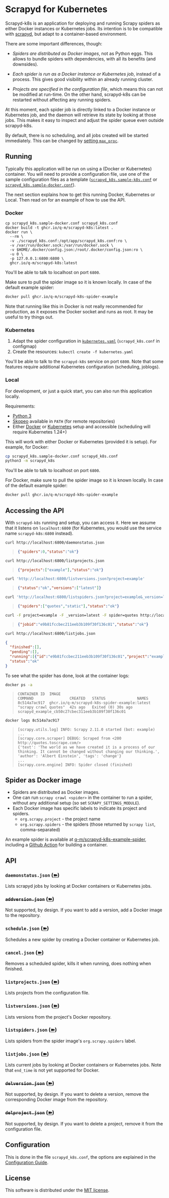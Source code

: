 # Scrapyd for Kubernetes

Scrapyd-k8s is an application for deploying and running Scrapy spiders as
either Docker instances or Kubernetes jobs. Its intention is to be compatible
with [scrapyd](https://scrapyd.readthedocs.io/), but adapt to a container-based
environment.

There are some important differences, though:

* _Spiders are distributed as Docker images_, not as Python eggs. This allows
  to bundle spiders with dependencies, with all its benefits (and downsides).

* _Each spider is run as a Docker instance or Kubernetes job_, instead of a process.
  This gives good visibility within an already running cluster.

* _Projects are specified in the configuration file_, which means this can not
  be modified at run-time. On the other hand, scrapyd-k8s can be restarted
  without affecting any running spiders.

At this moment, each spider job is directly linked to a Docker instance or
Kubernetes job, and the daemon will retrieve its state by looking at those
jobs. This makes it easy to inspect and adjust the spider queue even outside
scrapyd-k8s.

By default, there is no scheduling, and all jobs created will be started immediately.
This can be changed by [setting `max_proc`](CONFIG.md).

## Running

Typically this application will be run on using a (Docker or Kubernetes) container.
You will need to provide a configuration file, use one of the sample configuration
files as a template ([`scrapyd_k8s.sample-k8s.conf`](./scrapyd_k8s.sample-k8s.conf)
or [`scrapyd_k8s.sample-docker.conf`](./scrapyd_k8s.sample-docker.conf)).

The next section explains how to get this running Docker, Kubernetes or Local.
Then read on for an example of how to use the API.

### Docker

```
cp scrapyd_k8s.sample-docker.conf scrapyd_k8s.conf
docker build -t ghcr.io/q-m/scrapyd-k8s:latest .
docker run \
  --rm \
  -v ./scrapyd_k8s.conf:/opt/app/scrapyd_k8s.conf:ro \
  -v /var/run/docker.sock:/var/run/docker.sock \
  -v $HOME/.docker/config.json:/root/.docker/config.json:ro \
  -u 0 \
  -p 127.0.0.1:6800:6800 \
  ghcr.io/q-m/scrapyd-k8s:latest
```

You'll be able to talk to localhost on port `6800`.

Make sure to pull the spider image so it is known locally.
In case of the default example spider:

```sh
docker pull ghcr.io/q-m/scrapyd-k8s-spider-example
```

Note that running like this in Docker is not really recommended for production,
as it exposes the Docker socket and runs as root. It may be useful to try
things out.


### Kubernetes

1. Adapt the spider configuration in [`kubernetes.yaml`](./kubernetes.yaml) (`scrapyd_k8s.conf` in configmap)
2. Create the resources: `kubectl create -f kubernetes.yaml`

You'll be able to talk to the `scrapyd-k8s` service on port `6800`.
Note that some features require additional Kubernetes configuration (scheduling, joblogs).

### Local

For development, or just a quick start, you can also run this application locally.

Requirements:
- [Python 3](https://www.python.org/)
- [Skopeo](https://github.com/containers/skopeo) available in `PATH` (for remote repositories)
- Either [Docker](https://www.docker.com/) or [Kubernetes](https://kubernetes.io/) setup and accessible
  (scheduling will require Kubernetes 1.24+)

This will work with either Docker or Kubernetes (provided it is setup).
For example, for Docker:

```sh
cp scrapyd_k8s.sample-docker.conf scrapyd_k8s.conf
python3 -m scrapyd_k8s
```

You'll be able to talk to localhost on port `6800`.

For Docker, make sure to pull the spider image so it is known locally.
In case of the default example spider:

```sh
docker pull ghcr.io/q-m/scrapyd-k8s-spider-example
```


## Accessing the API

With `scrapyd-k8s` running and setup, you can access it. Here we assume that
it listens on `localhost:6800` (for Kubernetes, you would use
the service name `scrapyd-k8s:6800` instead).

```sh
curl http://localhost:6800/daemonstatus.json
```

> ```json
> {"spiders":0,"status":"ok"}
> ```

```sh
curl http://localhost:6800/listprojects.json
```

> ```json
> {"projects":["example"],"status":"ok"}
> ```

```sh
curl 'http://localhost:6800/listversions.json?project=example'
```

> ```json
> {"status":"ok","versions":["latest"]}
> ```

```sh
curl 'http://localhost:6800/listspiders.json?project=example&_version=latest'
```

> ```json
> {"spiders":["quotes","static"],"status":"ok"}
> ```

```sh
curl -F project=example -F _version=latest -F spider=quotes http://localhost:6800/schedule.json
```

> ```json
> {"jobid":"e9b81fccbec211eeb3b109f30f136c01","status":"ok"}
> ```

```sh
curl http://localhost:6800/listjobs.json
```
```json
{
  "finished":[],
  "pending":[],
  "running":[{"id":"e9b81fccbec211eeb3b109f30f136c01","project":"example","spider":"quotes","state":"running", "start_time":"2012-09-12 10:14:03.594664", "end_time":null}],
  "status":"ok"
}
```

To see what the spider has done, look at the container logs:

```sh
docker ps -a
```

> ```
> CONTAINER ID  IMAGE                                          COMMAND                CREATED   STATUS              NAMES
> 8c514a7ac917  ghcr.io/q-m/scrapyd-k8s-spider-example:latest  "scrapy crawl quotes"  42s ago   Exited (0) 30s ago  scrapyd_example_cb50c27cbec311eeb3b109f30f136c01
> ```

```sh
docker logs 8c514a7ac917
```

> ```
> [scrapy.utils.log] INFO: Scrapy 2.11.0 started (bot: example)
> ...
> [scrapy.core.scraper] DEBUG: Scraped from <200 http://quotes.toscrape.com/>
> {'text': 'The world as we have created it is a process of our thinking. It cannot be changed without changing our thinking.', 'author': 'Albert Einstein', 'tags': 'change'}
> ...
> [scrapy.core.engine] INFO: Spider closed (finished)
> ```


## Spider as Docker image

- Spiders are distributed as Docker images.
- One can run `scrapy crawl <spider>` in the container to run a spider,
  without any additional setup (so set `SCRAPY_SETTINGS_MODULE`).
- Each Docker image has specific labels to indicate its project and spiders.
  * `org.scrapy.project` - the project name
  * `org.scrapy.spiders` - the spiders (those returned by `scrapy list`, comma-separated)

An example spider is available at [q-m/scrapyd-k8s-example-spider](https://github.com/q-m/scrapyd-k8s-spider-example),
including a [Github Action](https://github.com/q-m/scrapyd-k8s-spider-example/blob/main/.github/workflows/container.yml) for building a container.


## API

### `daemonstatus.json` ([➽](https://scrapyd.readthedocs.io/en/latest/api.html#daemonstatus-json))

Lists scrapyd jobs by looking at Docker containers or Kubernetes jobs.

### ~~`addversion.json`~~ ([➽](https://scrapyd.readthedocs.io/en/latest/api.html#addversion-json))

Not supported, by design.
If you want to add a version, add a Docker image to the repository.

### `schedule.json` ([➽](https://scrapyd.readthedocs.io/en/latest/api.html#schedule-json))

Schedules a new spider by creating a Docker container or Kubernetes job.

### `cancel.json` ([➽](https://scrapyd.readthedocs.io/en/latest/api.html#cancel-json))

Removes a scheduled spider, kills it when running, does nothing when finished.

### `listprojects.json` ([➽](https://scrapyd.readthedocs.io/en/latest/api.html#listprojects-json))

Lists projects from the configuration file.

### `listversions.json` ([➽](https://scrapyd.readthedocs.io/en/latest/api.html#listversions-json))

Lists versions from the project's Docker repository.

### `listspiders.json` ([➽](https://scrapyd.readthedocs.io/en/latest/api.html#listspiders-json))

Lists spiders from the spider image's `org.scrapy.spiders` label.

### `listjobs.json` ([➽](https://scrapyd.readthedocs.io/en/latest/api.html#listjobs-json))

Lists current jobs by looking at Docker containers or Kubernetes jobs.
Note that `end_time` is not yet supported for Docker.

### ~~`delversion.json`~~ ([➽](https://scrapyd.readthedocs.io/en/latest/api.html#delversion-json))

Not supported, by design.
If you want to delete a version, remove the corresponding Docker image from the repository.

### ~~`delproject.json`~~ ([➽](https://scrapyd.readthedocs.io/en/latest/api.html#delproject-json))

Not supported, by design.
If you want to delete a project, remove it from the configuration file.

## Configuration

This is done in the file `scrapyd_k8s.conf`, the options are explained in the [Configuration Guide](CONFIG.md).

## License

This software is distributed under the [MIT license](LICENSE.md).

